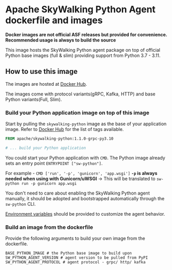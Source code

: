 # Apache SkyWalking Python Agent dockerfile and images

**Docker images are not official ASF releases but provided for convenience. Recommended usage is always to build the
source**

This image hosts the SkyWalking Python agent package on top of official Python base images (full & slim) providing support from 
Python 3.7 - 3.11.

## How to use this image

The images are hosted at [Docker Hub](https://hub.docker.com/r/apache/skywalking-python).

The images come with protocol variants(gRPC, Kafka, HTTP) and base Python variants(Full, Slim).

### Build your Python application image on top of this image

Start by pulling the `skywalking-python` image as the base of your application image.
Refer to [Docker Hub](https://hub.docker.com/r/apache/skywalking-python) for the list of tags available.

```dockerfile
FROM apache/skywalking-python:1.1.0-grpc-py3.10

# ... build your Python application
```

You could start your Python application with `CMD`. The Python image already sets an entry point `ENTRYPOINT ["sw-python"]`.

For example - `CMD ['run', '-p', 'gunicorn', 'app.wsgi']` 
**`-p` is always needed when using with Gunicorn/uWSGI** -> This will be translated to `sw-python run -p gunicorn app.wsgi`

You don't need to care about enabling the SkyWalking Python agent manually, 
it should be adopted and bootstrapped automatically through the `sw-python` CLI.

[Environment variables](Configuration.md) should be provided to customize the agent behavior.

### Build an image from the dockerfile 

Provide the following arguments to build your own image from the dockerfile.

```text
BASE_PYTHON_IMAGE # the Python base image to build upon
SW_PYTHON_AGENT_VERSION # agent version to be pulled from PyPI
SW_PYTHON_AGENT_PROTOCOL # agent protocol - grpc/ http/ kafka
```
